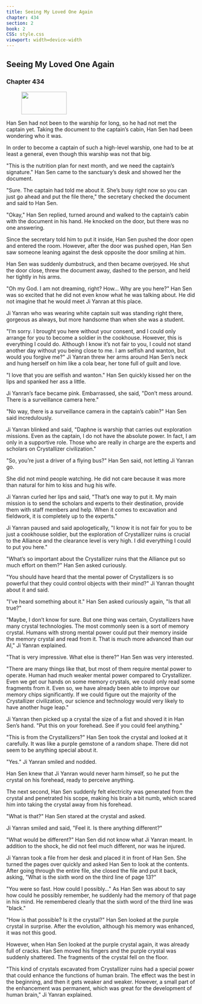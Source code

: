 ```yaml
---
title: Seeing My Loved One Again
chapter: 434
section: 2
book: 2
CSS: style.css
viewport: width=device-width
---
```


## Seeing My Loved One Again

### Chapter 434

<figure>
	<img src="../Images/gem.gif" alt="" id="gem" width="120" height="60" />
</figure>

Han Sen had not been to the warship for long, so he had not met the captain yet. Taking the document to the captain’s cabin, Han Sen had been wondering who it was.

In order to become a captain of such a high-level warship, one had to be at least a general, even though this warship was not that big.

"This is the nutrition plan for next month, and we need the captain’s signature." Han Sen came to the sanctuary’s desk and showed her the document.

"Sure. The captain had told me about it. She’s busy right now so you can just go ahead and put the file there," the secretary checked the document and said to Han Sen.

"Okay," Han Sen replied, turned around and walked to the captain’s cabin with the document in his hand. He knocked on the door, but there was no one answering.

Since the secretary told him to put it inside, Han Sen pushed the door open and entered the room. However, after the door was pushed open, Han Sen saw someone leaning against the desk opposite the door smiling at him.

Han Sen was suddenly dumbstruck, and then became overjoyed. He shut the door close, threw the document away, dashed to the person, and held her tightly in his arms.

"Oh my God. I am not dreaming, right? How… Why are you here?" Han Sen was so excited that he did not even know what he was talking about. He did not imagine that he would meet Ji Yanran at this place.

Ji Yanran who was wearing white captain suit was standing right there, gorgeous as always, but more handsome than when she was a student.

"I’m sorry. I brought you here without your consent, and I could only arrange for you to become a soldier in the cookhouse. However, this is everything I could do. Although I know it’s not fair to you, I could not stand another day without you being close to me. I am selfish and wanton, but would you forgive me?" Ji Yanran threw her arms around Han Sen’s neck and hung herself on him like a cola bear, her tone full of guilt and love.

"I love that you are selfish and wanton." Han Sen quickly kissed her on the lips and spanked her ass a little.

Ji Yanran’s face became pink. Embarrassed, she said, "Don’t mess around. There is a surveillance camera here."

"No way, there is a surveillance camera in the captain’s cabin?" Han Sen said incredulously.

Ji Yanran blinked and said, "Daphne is warship that carries out exploration missions. Even as the captain, I do not have the absolute power. In fact, I am only in a supportive role. Those who are really in charge are the experts and scholars on Crystallizer civilization."

"So, you’re just a driver of a flying bus?" Han Sen said, not letting Ji Yanran go.

She did not mind people watching. He did not care because it was more than natural for him to kiss and hug his wife.

Ji Yanran curled her lips and said, "That’s one way to put it. My main mission is to send the scholars and experts to their destination, provide them with staff members and help. When it comes to excavation and fieldwork, it is completely up to the experts."

Ji Yanran paused and said apologetically, "I know it is not fair for you to be just a cookhouse soldier, but the exploration of Crystallizer ruins is crucial to the Alliance and the clearance level is very high. I did everything I could to put you here."

"What’s so important about the Crystallizer ruins that the Alliance put so much effort on them?" Han Sen asked curiously.

"You should have heard that the mental power of Crystallizers is so powerful that they could control objects with their mind?" Ji Yanran thought about it and said.

"I’ve heard something about it." Han Sen asked curiously again, "Is that all true?"

"Maybe, I don’t know for sure. But one thing was certain, Crystallizers have many crystal technologies. The most commonly seen is a sort of memory crystal. Humans with strong mental power could put their memory inside the memory crystal and read from it. That is much more advanced than our AI," Ji Yanran explained.

"That is very impressive. What else is there?" Han Sen was very interested.

"There are many things like that, but most of them require mental power to operate. Human had much weaker mental power compared to Crystallizer. Even we get our hands on some memory crystals, we could only read some fragments from it. Even so, we have already been able to improve our memory chips significantly. If we could figure out the majority of the Crystallizer civilization, our science and technology would very likely to have another huge leap."

Ji Yanran then picked up a crystal the size of a fist and shoved it in Han Sen’s hand. "Put this on your forehead. See if you could feel anything."

"This is from the Crystallizers?" Han Sen took the crystal and looked at it carefully. It was like a purple gemstone of a random shape. There did not seem to be anything special about it.

"Yes." Ji Yanran smiled and nodded.

Han Sen knew that Ji Yanran would never harm himself, so he put the crystal on his forehead, ready to perceive anything.

The next second, Han Sen suddenly felt electricity was generated from the crystal and penetrated his scope, making his brain a bit numb, which scared him into taking the crystal away from his forehead.

"What is that?" Han Sen stared at the crystal and asked.

Ji Yanran smiled and said, "Feel it. Is there anything different?"

"What would be different?" Han Sen did not know what Ji Yanran meant. In addition to the shock, he did not feel much different, nor was he injured.

Ji Yanran took a file from her desk and placed it in front of Han Sen. She turned the pages over quickly and asked Han Sen to look at the contents. After going through the entire file, she closed the file and put it back, asking, "What is the sixth word on the third line of page 13?"

"You were so fast. How could I possibly…" As Han Sen was about to say how could he possibly remember, he suddenly had the memory of that page in his mind. He remembered clearly that the sixth word of the third line was "black."

"How is that possible? Is it the crystal?" Han Sen looked at the purple crystal in surprise. After the evolution, although his memory was enhanced, it was not this good.

However, when Han Sen looked at the purple crystal again, it was already full of cracks. Han Sen moved his fingers and the purple crystal was suddenly shattered. The fragments of the crystal fell on the floor.

"This kind of crystals excavated from Crystallizer ruins had a special power that could enhance the functions of human brain. The effect was the best in the beginning, and then it gets weaker and weaker. However, a small part of the enhancement was permanent, which was great for the development of human brain," Ji Yanran explained.